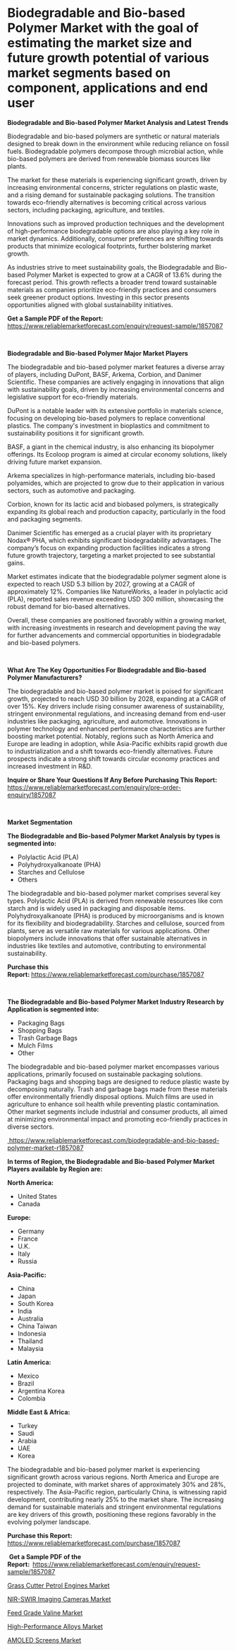 <p><h1>Biodegradable and Bio-based Polymer Market with the goal of estimating the market size and future growth potential of various market segments based on component, applications and end user</h1></p><p><strong>Biodegradable and Bio-based Polymer Market Analysis and Latest Trends</strong></p>
<p><p>Biodegradable and bio-based polymers are synthetic or natural materials designed to break down in the environment while reducing reliance on fossil fuels. Biodegradable polymers decompose through microbial action, while bio-based polymers are derived from renewable biomass sources like plants. </p><p>The market for these materials is experiencing significant growth, driven by increasing environmental concerns, stricter regulations on plastic waste, and a rising demand for sustainable packaging solutions. The transition towards eco-friendly alternatives is becoming critical across various sectors, including packaging, agriculture, and textiles. </p><p>Innovations such as improved production techniques and the development of high-performance biodegradable options are also playing a key role in market dynamics. Additionally, consumer preferences are shifting towards products that minimize ecological footprints, further bolstering market growth. </p><p>As industries strive to meet sustainability goals, the Biodegradable and Bio-based Polymer Market is expected to grow at a CAGR of 13.6% during the forecast period. This growth reflects a broader trend toward sustainable materials as companies prioritize eco-friendly practices and consumers seek greener product options. Investing in this sector presents opportunities aligned with global sustainability initiatives.</p></p>
<p><strong>Get a Sample PDF of the Report:&nbsp;</strong> <a href="https://www.reliablemarketforecast.com/enquiry/request-sample/1857087?utm_campaign=1097&utm_medium=2&utm_source=Github&utm_content=ia&utm_term=08012025&utm_id=biodegradable-and-bio-based-polymer">https://www.reliablemarketforecast.com/enquiry/request-sample/1857087</a></p>
<p>&nbsp;</p>
<p><strong>Biodegradable and Bio-based Polymer Major Market Players</strong></p>
<p><p>The biodegradable and bio-based polymer market features a diverse array of players, including DuPont, BASF, Arkema, Corbion, and Danimer Scientific. These companies are actively engaging in innovations that align with sustainability goals, driven by increasing environmental concerns and legislative support for eco-friendly materials.</p><p>DuPont is a notable leader with its extensive portfolio in materials science, focusing on developing bio-based polymers to replace conventional plastics. The company's investment in bioplastics and commitment to sustainability positions it for significant growth.</p><p>BASF, a giant in the chemical industry, is also enhancing its biopolymer offerings. Its Ecoloop program is aimed at circular economy solutions, likely driving future market expansion. </p><p>Arkema specializes in high-performance materials, including bio-based polyamides, which are projected to grow due to their application in various sectors, such as automotive and packaging. </p><p>Corbion, known for its lactic acid and biobased polymers, is strategically expanding its global reach and production capacity, particularly in the food and packaging segments.</p><p>Danimer Scientific has emerged as a crucial player with its proprietary Nodax® PHA, which exhibits significant biodegradability advantages. The company’s focus on expanding production facilities indicates a strong future growth trajectory, targeting a market projected to see substantial gains.</p><p>Market estimates indicate that the biodegradable polymer segment alone is expected to reach USD 5.3 billion by 2027, growing at a CAGR of approximately 12%. Companies like NatureWorks, a leader in polylactic acid (PLA), reported sales revenue exceeding USD 300 million, showcasing the robust demand for bio-based alternatives.</p><p>Overall, these companies are positioned favorably within a growing market, with increasing investments in research and development paving the way for further advancements and commercial opportunities in biodegradable and bio-based polymers.</p></p>
<p>&nbsp;</p>
<p><strong>What Are The Key Opportunities For Biodegradable and Bio-based Polymer Manufacturers?</strong></p>
<p><p>The biodegradable and bio-based polymer market is poised for significant growth, projected to reach USD 30 billion by 2028, expanding at a CAGR of over 15%. Key drivers include rising consumer awareness of sustainability, stringent environmental regulations, and increasing demand from end-user industries like packaging, agriculture, and automotive. Innovations in polymer technology and enhanced performance characteristics are further boosting market potential. Notably, regions such as North America and Europe are leading in adoption, while Asia-Pacific exhibits rapid growth due to industrialization and a shift towards eco-friendly alternatives. Future prospects indicate a strong shift towards circular economy practices and increased investment in R&D.</p></p>
<p><strong>Inquire or Share Your Questions If Any Before Purchasing This Report:</strong> <a href="https://www.reliablemarketforecast.com/enquiry/pre-order-enquiry/1857087?utm_campaign=1097&utm_medium=2&utm_source=Github&utm_content=ia&utm_term=08012025&utm_id=biodegradable-and-bio-based-polymer">https://www.reliablemarketforecast.com/enquiry/pre-order-enquiry/1857087</a></p>
<p>&nbsp;</p>
<p><strong>Market Segmentation</strong></p>
<p><strong>The Biodegradable and Bio-based Polymer Market Analysis by types is segmented into:</strong></p>
<p><ul><li>Polylactic Acid (PLA)</li><li>Polyhydroxyalkanoate (PHA)</li><li>Starches and Cellulose</li><li>Others</li></ul></p>
<p><p>The biodegradable and bio-based polymer market comprises several key types. Polylactic Acid (PLA) is derived from renewable resources like corn starch and is widely used in packaging and disposable items. Polyhydroxyalkanoate (PHA) is produced by microorganisms and is known for its flexibility and biodegradability. Starches and cellulose, sourced from plants, serve as versatile raw materials for various applications. Other biopolymers include innovations that offer sustainable alternatives in industries like textiles and automotive, contributing to environmental sustainability.</p></p>
<p><strong>Purchase this Report:&nbsp;</strong><a href="https://www.reliablemarketforecast.com/purchase/1857087?utm_campaign=1097&utm_medium=2&utm_source=Github&utm_content=ia&utm_term=08012025&utm_id=biodegradable-and-bio-based-polymer">https://www.reliablemarketforecast.com/purchase/1857087</a></p>
<p>&nbsp;</p>
<p><strong>The Biodegradable and Bio-based Polymer Market Industry Research by Application is segmented into:</strong></p>
<p><ul><li>Packaging Bags</li><li>Shopping Bags</li><li>Trash Garbage Bags</li><li>Mulch Films</li><li>Other</li></ul></p>
<p><p>The biodegradable and bio-based polymer market encompasses various applications, primarily focused on sustainable packaging solutions. Packaging bags and shopping bags are designed to reduce plastic waste by decomposing naturally. Trash and garbage bags made from these materials offer environmentally friendly disposal options. Mulch films are used in agriculture to enhance soil health while preventing plastic contamination. Other market segments include industrial and consumer products, all aimed at minimizing environmental impact and promoting eco-friendly practices in diverse sectors.</p></p>
<p><a href="https://www.reliablemarketforecast.com/biodegradable-and-bio-based-polymer-market-r1857087?utm_campaign=1097&utm_medium=2&utm_source=Github&utm_content=ia&utm_term=08012025&utm_id=biodegradable-and-bio-based-polymer">&nbsp;https://www.reliablemarketforecast.com/biodegradable-and-bio-based-polymer-market-r1857087</a></p>
<p><strong>In terms of Region, the Biodegradable and Bio-based Polymer Market Players available by Region are:</strong></p>
<p>
    <p> <strong> North America: </strong>
        <ul>
            <li>United States</li>
            <li>Canada</li>
        </ul>
        </p> 
    <p> <strong> Europe: </strong>
        <ul>
            <li>Germany</li>
            <li>France</li>
            <li>U.K.</li>
            <li>Italy</li>
            <li>Russia</li>
        </ul>
        </p> 
    <p> <strong> Asia-Pacific: </strong>
        <ul>
            <li>China</li>
            <li>Japan</li>
            <li>South Korea</li>
            <li>India</li>
            <li>Australia</li>
            <li>China Taiwan</li>
            <li>Indonesia</li>
            <li>Thailand</li>
            <li>Malaysia</li>
        </ul>
        </p> 
    <p> <strong> Latin America: </strong>
        <ul>
            <li>Mexico</li>
            <li>Brazil</li>
            <li>Argentina Korea</li>
            <li>Colombia</li>
        </ul>
        </p> 
    <p> <strong> Middle East & Africa: </strong>
        <ul>
            <li>Turkey</li>
            <li>Saudi</li>
            <li>Arabia</li>
            <li>UAE</li>
            <li>Korea</li>
        </ul>
    </p>
    </p>
<p><p>The biodegradable and bio-based polymer market is experiencing significant growth across various regions. North America and Europe are projected to dominate, with market shares of approximately 30% and 28%, respectively. The Asia-Pacific region, particularly China, is witnessing rapid development, contributing nearly 25% to the market share. The increasing demand for sustainable materials and stringent environmental regulations are key drivers of this growth, positioning these regions favorably in the evolving polymer landscape.</p></p>
<p><strong>Purchase this Report: </strong><a href="https://www.reliablemarketforecast.com/purchase/1857087?utm_campaign=1097&utm_medium=2&utm_source=Github&utm_content=ia&utm_term=08012025&utm_id=biodegradable-and-bio-based-polymer">https://www.reliablemarketforecast.com/purchase/1857087</a></p>
<p>&nbsp;<strong>Get a Sample PDF of the Report:&nbsp;&nbsp;</strong><a href="https://www.reliablemarketforecast.com/enquiry/request-sample/1857087?utm_campaign=1097&utm_medium=2&utm_source=Github&utm_content=ia&utm_term=08012025&utm_id=biodegradable-and-bio-based-polymer">https://www.reliablemarketforecast.com/enquiry/request-sample/1857087</a></p>
<p><strong></strong></p>
<p><p><a href="https://github.com/nathaliehurles7142/Market-Research-Report-List-1/blob/main/grass-cutter-petrol-engines-market.md?utm_campaign=1097&utm_medium=2&utm_source=Github&utm_content=ia&utm_term=08012025&utm_id=biodegradable-and-bio-based-polymer">Grass Cutter Petrol Engines Market</a></p><p><a href="https://github.com/rosalinebhakta48/Market-Research-Report-List-1/blob/main/nir-swir-imaging-cameras-market.md?utm_campaign=1097&utm_medium=2&utm_source=Github&utm_content=ia&utm_term=08012025&utm_id=biodegradable-and-bio-based-polymer">NIR-SWIR Imaging Cameras Market</a></p><p><a href="https://www.linkedin.com/pulse/study-feed-grade-valine-market-offeringdata-concerning-its-7g8tc?utm_campaign=1097&utm_medium=2&utm_source=Github&utm_content=ia&utm_term=08012025&utm_id=biodegradable-and-bio-based-polymer">Feed Grade Valine Market</a></p><p><a href="https://www.linkedin.com/pulse/high-performance-alloys-value-chain-analysis-from-raw-materials-hqqnc?utm_campaign=1097&utm_medium=2&utm_source=Github&utm_content=ia&utm_term=08012025&utm_id=biodegradable-and-bio-based-polymer">High-Performance Alloys Market</a></p><p><a href="https://www.linkedin.com/pulse/aligning-strategies-amoled-screens-market-insights-stakeholders-2wp9c?utm_campaign=1097&utm_medium=2&utm_source=Github&utm_content=ia&utm_term=08012025&utm_id=biodegradable-and-bio-based-polymer">AMOLED Screens Market</a></p></p>
